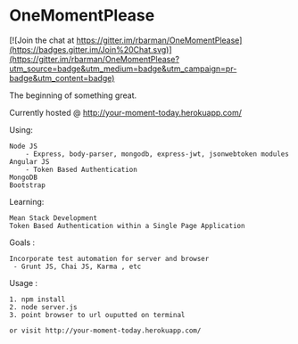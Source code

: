 # OneMomentPlease

[![Join the chat at https://gitter.im/rbarman/OneMomentPlease](https://badges.gitter.im/Join%20Chat.svg)](https://gitter.im/rbarman/OneMomentPlease?utm_source=badge&utm_medium=badge&utm_campaign=pr-badge&utm_content=badge)

The beginning of something great. 

Currently hosted @ http://your-moment-today.herokuapp.com/

Using: 

    Node JS
        - Express, body-parser, mongodb, express-jwt, jsonwebtoken modules
    Angular JS
        - Token Based Authentication
    MongoDB
    Bootstrap
    

Learning: 

    Mean Stack Development
    Token Based Authentication within a Single Page Application
  
Goals :

    Incorporate test automation for server and browser
     - Grunt JS, Chai JS, Karma , etc

Usage :

    1. npm install
    2. node server.js
    3. point browser to url ouputted on terminal
    
    or visit http://your-moment-today.herokuapp.com/
